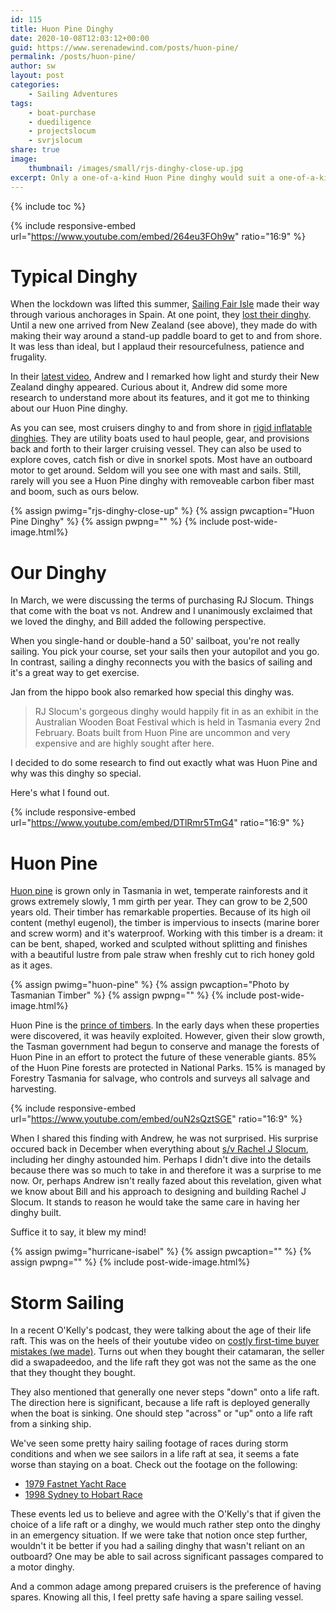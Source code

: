 ```yaml
---
id: 115
title: Huon Pine Dinghy
date: 2020-10-08T12:03:12+00:00
guid: https://www.serenadewind.com/posts/huon-pine/
permalink: /posts/huon-pine/
author: sw
layout: post
categories:
    - Sailing Adventures
tags:
    - boat-purchase
    - duediligence
    - projectslocum
    - svrjslocum
share: true
image:
    thumbnail: /images/small/rjs-dinghy-close-up.jpg 
excerpt: Only a one-of-a-kind Huon Pine dinghy would suit a one-of-a-kind Kevlar staysail schooner, RJ Slocum. Here's the backstory on this unique dinghy made of Huon Pine, the prince of timbers. 
---
```

{% include toc %}

{% include responsive-embed url="https://www.youtube.com/embed/264eu3FOh9w" ratio="16:9" %}

# Typical Dinghy 

When the lockdown was lifted this summer, [Sailing Fair Isle](https://www.youtube.com/channel/UCjJH0fF_wXUjARGD-SZfHIQ) made their way through various anchorages in Spain. At one point, they [lost their dinghy](https://www.youtube.com/watch?v=hEqkTPbc9mw). Until a new one arrived from New Zealand (see above), they made do with making their way around a stand-up paddle board to get to and from shore. It was less than ideal, but I applaud their resourcefulness, patience and frugality.

In their [latest video](https://www.youtube.com/watch?v=dKsUN1s4BeY), Andrew and I remarked how light and sturdy their New Zealand dinghy appeared. Curious about it, Andrew did some more research to understand more about its features, and it got me to thinking about our Huon Pine dinghy.

As you can see, most cruisers dinghy to and from shore in [rigid inflatable dinghies](https://www.boatus.com/magazine/2016/october/dinghy-basics.asp). They are utility boats used to haul people, gear, and provisions back and forth to their larger cruising vessel. They can also be used to explore coves, catch fish or dive in snorkel spots. Most have an outboard motor to get around. Seldom will you see one with mast and sails. Still, rarely will you see a Huon Pine dinghy with removeable carbon fiber mast and boom, such as ours below.

{% assign pwimg="rjs-dinghy-close-up" %}
{% assign pwcaption="Huon Pine Dinghy" %}
{% assign pwpng="" %}
{% include post-wide-image.html%}

# Our Dinghy 

In March, we were discussing the terms of purchasing RJ Slocum. Things that come with the boat vs not. Andrew and I unanimously exclaimed that we loved the dinghy, and Bill added the following perspective.

When you single-hand or double-hand a 50' sailboat, you're not really sailing. You pick your course, set your sails then your autopilot and you go. In contrast, sailing a dinghy reconnects you with the basics of sailing and it's a great way to get exercise.  

Jan from the hippo book also remarked how special this dinghy was.

> RJ Slocum's gorgeous dinghy would happily fit in as an exhibit in the Australian Wooden Boat Festival which is held in Tasmania every 2nd February. Boats built from Huon Pine are uncommon and very expensive and are highly sought after here.

I decided to do some research to find out exactly what was Huon Pine and why was this dinghy so special.

Here's what I found out.

{% include responsive-embed url="https://www.youtube.com/embed/DTlRmr5TmG4" ratio="16:9" %}

# Huon Pine 

[Huon pine](https://www.australianwoodwork.com.au/blogs/news/what-is-so-special-about-huon-pine) is grown only in Tasmania in wet, temperate rainforests and it grows extremely slowly, 1 mm girth per year. They can grow to be 2,500 years old. Their timber has remarkable properties. Because of its high oil content (methyl eugenol), the timber is impervious to insects (marine borer and screw worm) and it's waterproof. Working with this timber is a dream: it can be bent, shaped, worked and sculpted without splitting and finishes with a beautiful lustre from pale straw when freshly cut to rich honey gold as it ages. 

{% assign pwimg="huon-pine" %}
{% assign pwcaption="Photo by Tasmanian Timber" %}
{% assign pwpng="" %}
{% include post-wide-image.html%}

Huon Pine is the [prince of timbers](https://tasmaniantimber.com.au/species/huon-pine/). In the early days when these properties were discovered, it was heavily exploited. However, given their slow growth, the Tasman government had begun to conserve and manage the forests of Huon Pine in an effort to protect the future of these venerable giants. 85% of the Huon Pine forests are protected in National Parks. 15% is managed by Forestry Tasmania for salvage, who controls and surveys all salvage and harvesting. 

{% include responsive-embed url="https://www.youtube.com/embed/ouN2sQztSGE" ratio="16:9" %}

When I shared this finding with Andrew, he was not surprised. His surprise occured back in December when everything about [s/v Rachel J Slocum](/about-rachel-j-slocum/), including her dinghy astounded him. Perhaps I didn't dive into the details because there was so much to take in and therefore it was a surprise to me now. Or, perhaps Andrew isn't really fazed about this revelation, given what we know about Bill and his approach to designing and building Rachel J Slocum. It stands to reason he would take the same care in having her dinghy built.

Suffice it to say, it blew my mind!

{% assign pwimg="hurricane-isabel" %}
{% assign pwcaption="" %}
{% assign pwpng="" %}
{% include post-wide-image.html%}

# Storm Sailing

In a recent O'Kelly's podcast, they were talking about the age of their life raft. This was on the heels of their youtube video on [costly first-time buyer mistakes (we made)](https://www.youtube.com/watch?v=Wc1a4tgAors). Turns out when they bought their catamaran, the seller did a swapadeedoo, and the life raft they got was not the same as the one that they thought they bought. 

They also mentioned that generally one never steps "down" onto a life raft. The direction here is significant, because a life raft is deployed generally when the boat is sinking. One should step "across" or "up" onto a life raft from a sinking ship. 

We've seen some pretty hairy sailing footage of races during storm conditions and when we see sailors in a life raft at sea, it seems a fate worse than staying on a boat. Check out the footage on the following:

 - [1979 Fastnet Yacht Race](https://www.youtube.com/watch?v=GHTKMGO0YYw) 
 - [1998 Sydney to Hobart Race](https://www.youtube.com/watch?v=AEC6DQn6AZI)

These events led us to believe and agree with the O'Kelly's that if given the choice of a life raft or a dinghy, we would much rather step onto the dinghy in an emergency situation. If we were take that notion once step further, wouldn't it be better if you had a sailing dinghy that wasn't reliant on an outboard? One may be able to sail across significant passages compared to a motor dinghy. 

And a common adage among prepared cruisers is the preference of having spares. Knowing all this, I feel pretty safe having a spare sailing vessel.
